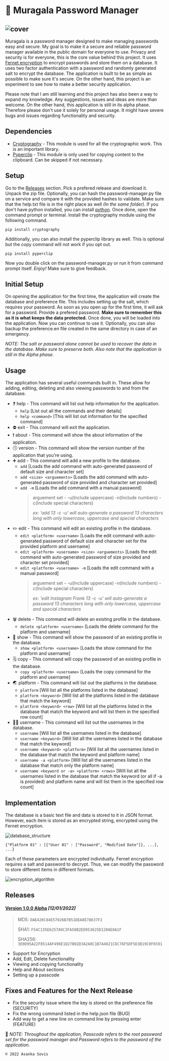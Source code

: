 # 🔐 Muragala Password Manager
![cover](https://user-images.githubusercontent.com/46389631/150689293-99441b1b-4191-485d-b155-aed74bab70b2.png)
---
Muragala is a password manager designed to make managing passwords easy and secure. My goal is to make it a secure and reliable password manager available in the public domain for everyone to use. Privacy and security is for everyone, this is the core value behind this project. It uses [Fernet encryption](https://cryptography.io/en/latest/fernet/) to encrypt passwords and store them on a database. It uses two factor authentication with a password and randomly generated salt to encrypt the database. The application is built to be as simple as possible to make sure it's secure. On the other hand, this project is an experiment to see how to make a better security application.

Please note that I am still learning and this project has also been a way to expand my knowledge. Any suggestions, issues and ideas are more than welcome. On the other hand, this application is still in its alpha phase. Therefore please don't use it solely for personal usage. It might have severe bugs and issues regarding functionality and security.

## Dependencies
- [Cryptography](https://cryptography.io/en/latest/fernet/) - This module is used for all the cryptographic work. This is an important library.
- [Pyperclip](https://pyperclip.readthedocs.io/en/latest/) - This module is only used for copying content to the clipboard. Can be skipped if not necessary.

## Setup
Go to the [Releases](#releases) section. Pick a prefered release and download it. Unpack the zip file. Optionally, you can hash the password-manager.py file on a service and compare it with the provided hashes to validate. Make sure that the help.txt file is in the right place as well *(In the same folder)*. If you don't have python installed, you can install [python](https://www.python.org/downloads/). Once done, open the command prompt or terminal. Install the cryptography module using the following command.

    pip install cryptography

Additionally, you can also install the pyperclip library as well. This is optional but the copy command will not work if you opt out.

    pip install pyperclip

Now you double click on the password-manager.py or run it from command prompt itself. *Enjoy!* Make sure to give feedback.

## Initial Setup
On opening the application for the first time, the application will create the database and preference file. This includes setting  up the salt, which requires your password. As soon as you open up for the first time, it will ask for a password. Provide a prefered password. **Make sure to remember this as it is what keeps the data protected.** Once done, you will be loaded into the application. Now you can continue to use it. Optionally, you can also backup the preference.en file created in the same directory in case of an emergency.

*NOTE: The salt or password alone cannot be used to recover the data in the database. Make sure to preserve both. Also note that the application is still in the Alpha phase.*

## Usage
The application has several useful commands built in. These allow for adding, editing, deleting and also viewing passwords to and from the database.
- ❓ help - This command will list out help information for the application.
  - `help`    [List out all the commands and their details]
  - `help <command>`  [This will list out information for the specified command]
- ⛔ exit - This command will exit the application.
- ❗ about - This command will show the about information of the application.
- 🕓 version - This command will show the version number of the application that you're using.
- ➕ add - This command will add a new profile to the database.
  - `add`    [Loads the add command with auto-generated password of default size and character set]
  - `add <size> <arguements>`    [Loads the add command with auto-generated password of size provided and character set provided]
  - `add -m`    [Loads the add command with a manual password]
      > arguement set - -u(Include uppercase) -n(Include numbers) -c(Include special characters)
      > 
      > *ex: 'add 13 -c -u' will auto-generate a password 13 characters long with only lowercase, uppercase and special characters*
- ✏️ edit - This command will edit an existing profile in the database.
  - `edit <platform> <username>`    [Loads the edit command with auto-generated password of default size and character set for the provided platform and username]
  - `edit <platform> <username> <size> <arguements>`    [Loads the edit command with auto-generated password of size provided and character set provided]
  - `edit <platform> <username> -m`    [Loads the edit command with a manual password]
      > arguement set - -u(Include uppercase) -n(Include numbers) -c(Include special characters)
      > 
      > *ex: 'edit Instagram Frank 13 -c -u' will auto-generate a password 13 characters long with only lowercase, uppercase and special characters*
- 🗑️ delete - This command will delete an existing profile in the database.
  - `delete <platform> <username>`    [Loads the delete command for the platform and username]
- 👀 show - This command will show the password of an existing profile in the database.
  - `show <platform> <username>`    [Loads the show command for the platform and username]
- 🗒️ copy - This command will copy the password of an existing profile in the database.
  - `copy <platform> <username>`    [Loads the copy command for the platform and username]
- 🌏 platform - This command will list out the platforms in the database.
  - `platform`    [Will list all the platforms listed in the database]
  - `platform <keyword>`    [Will list all the platforms listed in the database that match the keyword]
  - `platform <keyword> <row>`    [Will list all the platforms listed in the database that match the keyword and will list them in the specified row count]
- 👩‍🦰 username - This command will list out the usernames in the database.
  - `username`    [Will list all the usernames listed in the database]
  - `username <keyword>`    [Will list all the usernames listed in the database that match the keyword]
  - `username <keyword> <platform>`    [Will list all the usernames listed in the database that match the keyword and platform name]
  - `username -a <platform>`    [Will list all the usernames listed in the database that match only the platform name]
  - `username <keyword or -a> <platform> <rows>`    [Will list all the usernames listed in the database that match the keyword (or all if -a is provided) and platform name and will list them in the specified row count]

## Implementation
The database is a basic text file and data is stored to it in JSON format. However, each item is stored as an encrypted string, encrypted using the Fernet encryption.

![database_structure](https://user-images.githubusercontent.com/46389631/149176881-a137705f-0d34-4845-a72d-d3b02b7c2fd3.png)

`{"Platform 01" : [{"User 01" : ["Password", "Modified Date"]}, ...], ...}`

Each of these parameters are encrypted individually. Fernet encryption requires a salt and password to decrypt. Thus, we can modify the password to store different items in different formats.

![encryption_algorithm](https://user-images.githubusercontent.com/46389631/149184992-509823a7-61f7-43a7-8d5c-781a982cd795.png)

## Releases

#### [Version 1.0.0 Alpha](https://github.com/asankaSovis/password-manager/blob/main/Releases/Python/password_manager_v1.0.0.zip) *[12/01/2022]*
> MD5: `DAE420C84E57026B7B51DEA8E78637F2`
>
> SHA1: `F54C135E6257A9C3FA58B2ED953625D120AE8A1F`
>
> SHA256: `3E0D95A22F8514AF496E1D27B02D3A2A0C1B7A4821CDC76F5DF5D3B19C0F6591`
- Support for Encryption
- Add, Edit, Delete functionality
- Viewing and copying functionality
- Help and About sections
- Setting up a passcode

## Fixes and Features for the Next Release
- Fix the security issue where the key is stored on the preference file (SECURITY)
- Fix the wrong command listed in the help.json file (BUG)
- Add way to get a new line on command line by pressing enter (FEATURE)

📝 *NOTE: Throughout the application, Passcode refers to the root password set for the password manager and Password refers to the password of the application.*

`© 2022 Asanka Sovis`
